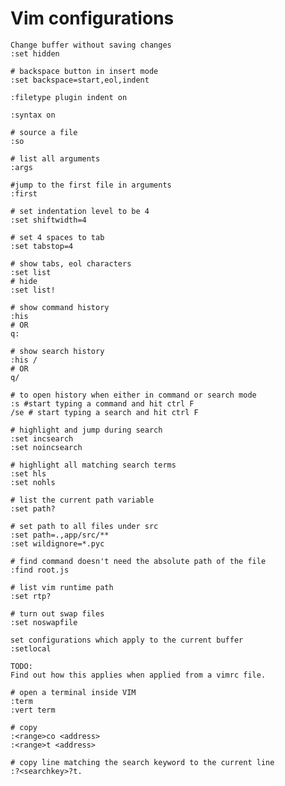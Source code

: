 # Vim configurations

```text
Change buffer without saving changes
:set hidden
```

```text
# backspace button in insert mode
:set backspace=start,eol,indent
```

```text
:filetype plugin indent on
```

```text
:syntax on
```

```text
# source a file
:so 
```

```text
# list all arguments
:args
```

```text
#jump to the first file in arguments
:first
```

```text
# set indentation level to be 4
:set shiftwidth=4
```

```text
# set 4 spaces to tab
:set tabstop=4
```

```text
# show tabs, eol characters
:set list
# hide
:set list!
```

```text
# show command history
:his
# OR
q:

# show search history
:his /
# OR
q/

# to open history when either in command or search mode
:s #start typing a command and hit ctrl F
/se # start typing a search and hit ctrl F
```

```text
# highlight and jump during search
:set incsearch
:set noincsearch

# highlight all matching search terms
:set hls
:set nohls
```

```text
# list the current path variable
:set path?

# set path to all files under src
:set path=.,app/src/**
:set wildignore=*.pyc

# find command doesn't need the absolute path of the file
:find root.js

# list vim runtime path
:set rtp?
```

```text
# turn out swap files
:set noswapfile
```

```text
set configurations which apply to the current buffer
:setlocal

TODO:
Find out how this applies when applied from a vimrc file.
```

```text
# open a terminal inside VIM
:term
:vert term
```

```text
# copy
:<range>co <address>
:<range>t <address>

# copy line matching the search keyword to the current line
:?<searchkey>?t.
```

